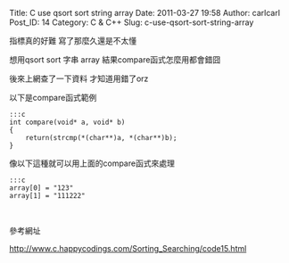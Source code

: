 Title: C use qsort sort string array
Date: 2011-03-27 19:58
Author: carlcarl
Post_ID: 14
Category: C &amp; C++
Slug: c-use-qsort-sort-string-array

指標真的好難 寫了那麼久還是不太懂

想用qsort sort 字串 array 結果compare函式怎麼用都會錯囧

後來上網查了一下資料 才知道用錯了orz

以下是compare函式範例

	:::c
	int compare(void* a, void* b)
	{
		return(strcmp(*(char**)a, *(char**)b);
	}

像以下這種就可以用上面的compare函式來處理  

	:::c
	array[0] = "123"  
	array[1] = "111222"

 

參考網址

<http://www.c.happycodings.com/Sorting_Searching/code15.html>
